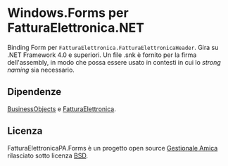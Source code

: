 ﻿# Windows.Forms per FatturaElettronica.NET

Binding Form per `FatturaElettronica.FatturaElettronicaHeader`. Gira su .NET Framework 4.0 e superiori. Un file .snk è fornito per la firma dell'assembly, in modo che possa essere usato in contesti in cui lo *strong naming* sia necessario.

## Dipendenze
[BusinessObjects][bo] e [FatturaElettronica][fe].

## Licenza
FatturaElettronicaPA.Forms è un progetto open source [Gestionale Amica][ga] rilasciato sotto licenza [BSD][bsd].

[bo]: http://github.com/FatturaElettronicaPA/BusinessObjects 
[fe]: http://github.com/FatturaElettronicaPA/FatturaElettronica.NET
[ga]: http://gestionaleamica.com
[bsd]: http://github.com/FatturaElettronicaPA/FatturaElettronica.Forms/blob/master/LICENSE
